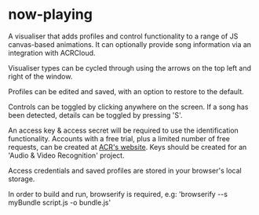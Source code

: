 # now-playing

A visualiser that adds profiles and control functionality to a range of JS canvas-based animations. It can optionally provide song information via an integration with ACRCloud.

Visualiser types can be cycled through using the arrows on the top left and right of the window.

Profiles can be edited and saved, with an option to restore to the default. 

Controls can be toggled by clicking anywhere on the screen. If a song has been detected, details can be toggled by pressing 'S'.

An access key & access secret will be required to use the identification functionality. Accounts with a free trial, plus a limited number of free requests, can be created at [ACR's website](https://www.acrcloud.com/). Keys should be created for an 'Audio & Video Recognition' project.

Access credentials and saved profiles are stored in your browser's local storage.

In order to build and run, browserify is required, e.g: 'browserify --s myBundle script.js -o bundle.js'
